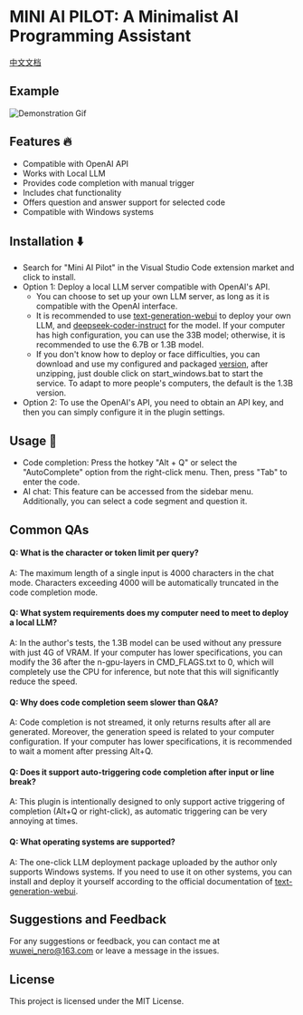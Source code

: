 # MINI AI PILOT: A Minimalist AI Programming Assistant

[中文文档](./README_CN.md)

## Example
![Demonstration Gif](./demo.gif)

## Features 🔥
- Compatible with OpenAI API
- Works with Local LLM
- Provides code completion with manual trigger
- Includes chat functionality
- Offers question and answer support for selected code
- Compatible with Windows systems

## Installation ⬇️ 
- Search for "Mini AI Pilot" in the Visual Studio Code extension market and click to install.
- Option 1: Deploy a local LLM server compatible with OpenAI's API.
  - You can choose to set up your own LLM server, as long as it is compatible with the OpenAI interface.
  - It is recommended to use [text-generation-webui](https://github.com/oobabooga/text-generation-webui) to deploy your own LLM, and [deepseek-coder-instruct](https://github.com/deepseek-ai/DeepSeek-Coder) for the model. If your computer has high configuration, you can use the 33B model; otherwise, it is recommended to use the 6.7B or 1.3B model.
  - If you don't know how to deploy or face difficulties, you can download and use my configured and packaged [version](https://pan.baidu.com/s/16uU5ToqEHEaMtFJbF05EGg?pwd=1234), after unzipping, just double click on start_windows.bat to start the service. To adapt to more people's computers, the default is the 1.3B version.
- Option 2: To use the OpenAI's API, you need to obtain an API key, and then you can simply configure it in the plugin settings.

## Usage 🚀 
- Code completion: Press the hotkey "Alt + Q" or select the "AutoComplete" option from the right-click menu. Then, press "Tab" to enter the code.
- AI chat: This feature can be accessed from the sidebar menu. Additionally, you can select a code segment and question it.

## Common QAs
#### Q: What is the character or token limit per query?
A: The maximum length of a single input is 4000 characters in the chat mode. Characters exceeding 4000 will be automatically truncated in the code completion mode.
#### Q: What system requirements does my computer need to meet to deploy a local LLM?
A: In the author's tests, the 1.3B model can be used without any pressure with just 4G of VRAM. If your computer has lower specifications, you can modify the 36 after the n-gpu-layers in CMD_FLAGS.txt to 0, which will completely use the CPU for inference, but note that this will significantly reduce the speed.
#### Q: Why does code completion seem slower than Q&A?
A: Code completion is not streamed, it only returns results after all are generated. Moreover, the generation speed is related to your computer configuration. If your computer has lower specifications, it is recommended to wait a moment after pressing Alt+Q.
#### Q: Does it support auto-triggering code completion after input or line break?
A: This plugin is intentionally designed to only support active triggering of completion (Alt+Q or right-click), as automatic triggering can be very annoying at times.
#### Q: What operating systems are supported?
A: The one-click LLM deployment package uploaded by the author only supports Windows systems. If you need to use it on other systems, you can install and deploy it yourself according to the official documentation of [text-generation-webui](https://github.com/oobabooga/text-generation-webui).

## Suggestions and Feedback
For any suggestions or feedback, you can contact me at wuwei_nero@163.com or leave a message in the issues.

## License
This project is licensed under the MIT License.